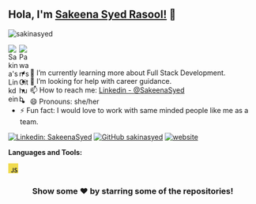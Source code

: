 ## Hola, I'm [Sakeena Syed Rasool!](https://github.com/sakinasyed) 👋

<p align="left"> <img src="https://komarev.com/ghpvc/?username=iampawan&label=Views&color=blue&style=plastic" alt="sakinasyed" /> </p>


<a href="https://www.linkedin.com/in/sakina-syed-rasool-8a80b6174/">
  <img align="left" alt="Sakina's Linkdein" width="22px" src="https://cdn.jsdelivr.net/npm/simple-icons@v3/icons/linkedin.svg" />
</a>
<a href="https://github.com/sakinasyed">
  <img align="left" alt="Pawan's Github" width="22px" src="https://cdn.jsdelivr.net/npm/simple-icons@v3/icons/github.svg" />
</a>

<br/>
<br/>



- 🌱 I’m currently learning more about Full Stack Development.
- 🤔 I’m looking for help with career guidance.
- 📫 How to reach me: [Linkedin - @SakeenaSyed](https://www.linkedin.com/in/sakeena-syed-rasool-b99649233)
- 😄 Pronouns: she/her
- ⚡ Fun fact: I would love to work with same minded people like me as a team.

[![Linkedin: SakeenaSyed](https://img.shields.io/badge/-SakeenaSyed-blue?style=flat-square&logo=Linkedin&logoColor=white&link=https://www.linkedin.com/in/sakeena-syed-rasool-b99649233)](https://www.linkedin.com/in/sakeena-syed-rasool-b99649233)
[![GitHub sakinasyed](https://img.shields.io/github/followers/iampawan?label=follow&style=social)](https://github.com/sakinasyed)
[![website](https://img.shields.io/badge/PortfolioWebsite-SakeenaSyed.live-2648ff?style=flat-square&logo=google-chrome)](https://github.com/sakinasyed)


**Languages and Tools:**  

<code><img height="20" src="https://raw.githubusercontent.com/github/explore/80688e429a7d4ef2fca1e82350fe8e3517d3494d/topics/javascript/javascript.png"></code>    


<div align="center">

### Show some ❤️ by starring some of the repositories!

</div>


